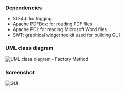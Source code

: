 ### Dependencies
- SLF4J: for logging
- Apache PDFBox: for reading PDF files
- Apache POI: for reading Microsoft Word files
- SWT: graphical widget toolkit used for building GUI

### UML class diagram
![UML class diagram - Factory Method](https://github.com/tramyardg/CVparser/blob/master/img_cvparser_uml_factory_method.jpg)

### Screenshot
![GUI](https://github.com/tramyardg/CVparser/blob/master/GUI_1.PNG)
